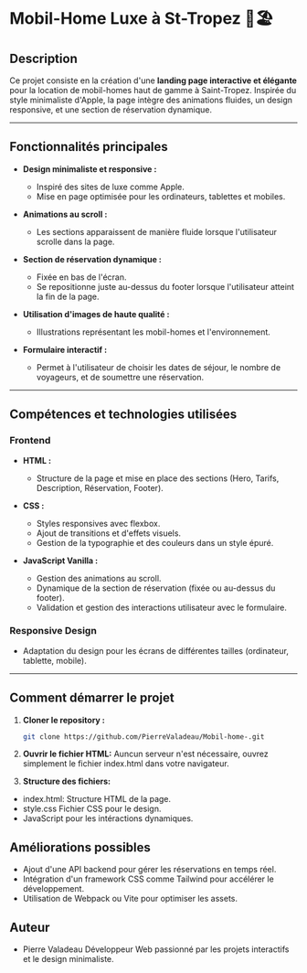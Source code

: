 # Mobil-Home Luxe à St-Tropez 🌴🏖️

## Description
Ce projet consiste en la création d'une **landing page interactive et élégante** pour la location de mobil-homes haut de gamme à Saint-Tropez. Inspirée du style minimaliste d'Apple, la page intègre des animations fluides, un design responsive, et une section de réservation dynamique.

---

## Fonctionnalités principales
- **Design minimaliste et responsive :**
  - Inspiré des sites de luxe comme Apple.
  - Mise en page optimisée pour les ordinateurs, tablettes et mobiles.

- **Animations au scroll :**
  - Les sections apparaissent de manière fluide lorsque l'utilisateur scrolle dans la page.

- **Section de réservation dynamique :**
  - Fixée en bas de l'écran.
  - Se repositionne juste au-dessus du footer lorsque l'utilisateur atteint la fin de la page.

- **Utilisation d'images de haute qualité :**
  - Illustrations représentant les mobil-homes et l'environnement.

- **Formulaire interactif :**
  - Permet à l'utilisateur de choisir les dates de séjour, le nombre de voyageurs, et de soumettre une réservation.

---

## Compétences et technologies utilisées
### **Frontend**
- **HTML :**
  - Structure de la page et mise en place des sections (Hero, Tarifs, Description, Réservation, Footer).

- **CSS :**
  - Styles responsives avec flexbox.
  - Ajout de transitions et d'effets visuels.
  - Gestion de la typographie et des couleurs dans un style épuré.

- **JavaScript Vanilla :**
  - Gestion des animations au scroll.
  - Dynamique de la section de réservation (fixée ou au-dessus du footer).
  - Validation et gestion des interactions utilisateur avec le formulaire.

### **Responsive Design**
- Adaptation du design pour les écrans de différentes tailles (ordinateur, tablette, mobile).

---

## Comment démarrer le projet
1. **Cloner le repository :**
   ```bash
   git clone https://github.com/PierreValadeau/Mobil-home-.git

2. **Ouvrir le fichier HTML:**
Auncun serveur n'est nécessaire, ouvrez simplement le fichier index.html dans votre navigateur.

3. **Structure des fichiers:**
  - index.html: Structure HTML de la page.
  - style.css Fichier CSS pour le design. 
  - JavaScript pour les intéractions dynamiques. 

## Améliorations possibles

  - Ajout d'une API backend pour gérer les réservations en temps réel.
  - Intégration d'un framework  CSS comme Tailwind pour accélérer le développement. 
  - Utilisation de Webpack ou Vite pour optimiser les assets. 


## Auteur
- Pierre Valadeau
Développeur Web passionné par les projets interactifs et le design minimaliste.  
